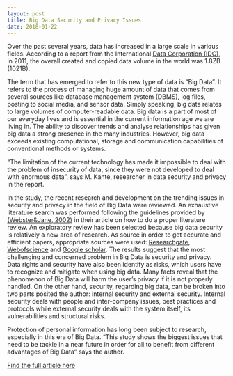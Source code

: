 ```yaml
---
layout: post
title: Big Data Security and Privacy Issues
date: 2018-01-22
---
```


Over the past several years, data has increased in a large scale in various fields. According to a report from the International <a href="https://www.idc.com/">Data Corporation (IDC)</a>, in 2011, the overall created and copied data volume in the world was 1.8ZB (1021B).

The term that has emerged to refer to this new type of data is “Big Data”. It refers to the process of managing huge amount of data that comes from several sources like database management system (DBMS), log files, posting to social media, and sensor data. Simply speaking, big data relates to large volumes of computer-readable data. Big data is a part of most of our everyday lives and is essential in the current information age we are living in. The ability to discover trends and analyse relationships has given big data a strong presence in the many industries. However, big data exceeds existing computational, storage and communication capabilities of conventional methods or systems. 

“The limitation of the current technology has made it impossible to deal with the problem of insecurity of data, since they were not developed to deal with enormous data”, says M. Kante, researcher in data security and privacy in the report.

In the study, the recent research and development on the trending issues in security and privacy in the field of Big Data were reviewed. An exhaustive literature search was performed following the guidelines provided by <a href="https://www.jstor.org/stable/4132319?seq=1#metadata_info_tab_contents">(Webster&Jane, 2002)</a> in their article on how to do a proper literature review. An exploratory review has been selected because big data security is relatively a new area of research.  As source in order to get accurate and efficient papers, appropriate sources were used: <a href="https://www.researchgate.net/profile/Mahamadou_Kante2?ev=hdr_xprf_sg=7cMaTkduLYNlgnXfQ3RJUQXlK5qrER2Sb9fpEJoi0cPkC8DLTBLNqP9PsmvI9Ir5pLRjwMUn3SrLSagVVPle3sus">Researchgate</a>, <a href="https://www.webofknowledge.com/">Webofscience</a> and <a href="https://scholar.google.com/">Google scholar</a>.
The results suggest that the most challenging and concerned problem in Big Data is security and privacy. Data rights and security have also been identify as risks, which users have to recognize and mitigate when using big data. Many facts reveal that the phenomenon of Big Data will harm the user’s privacy if it is not properly handled. On the other hand, security, regarding big data, can be broken into two parts posited the author: internal security and external security. Internal security deals with people and inter-company issues, best practices and protocols while external security deals with the system itself, its vulnerabilities and structural risks. 

Protection of personal information has long been subject to research, especially in this era of Big Data. “This study shows the biggest issues that need to be tackle in a near future in order for all to benefit from different advantages of Big Data” says the author.

<a href="https://www.researchgate.net/publication/320409081_A_Review_of_Big_Data_Security_and_Privacy_Issues"> Find the full article here</a>
